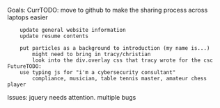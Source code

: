 Goals:
	CurrTODO:
		move to github to make the sharing process across laptops easier

		update general website information
		update resume contents

		put particles as a background to introduction (my name is...)
			might need to bring in tracy/christian
			look into the div.overlay css that tracy wrote for the csc
	FutureTODO:
		use typing js for "i'm a cybersecurity consultant"
			compliance, musician, table tennis master, amateur chess player

Issues:
	jquery needs attention. multiple bugs


